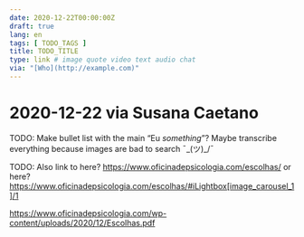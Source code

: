 ```yaml
---
date: 2020-12-22T00:00:00Z
draft: true
lang: en
tags: [ TODO_TAGS ]
title: TODO_TITLE
type: link # image quote video text audio chat
via: "[Who](http://example.com)"
---
```



# 2020-12-22 via Susana Caetano

TODO: Make bullet list with the main “Eu *something*”? Maybe transcribe everything because images are bad to search ¯\_(ツ)_/¯

TODO: Also link to here? https://www.oficinadepsicologia.com/escolhas/ or here? https://www.oficinadepsicologia.com/escolhas/#iLightbox[image_carousel_1]/1

https://www.oficinadepsicologia.com/wp-content/uploads/2020/12/Escolhas.pdf

